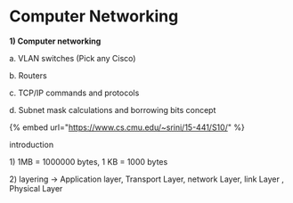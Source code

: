 # Computer Networking

**1\) Computer networking**

a. VLAN switches \(Pick any Cisco\)

b. Routers

c. TCP/IP commands and protocols

d. Subnet mask calculations and borrowing bits concept

{% embed url="https://www.cs.cmu.edu/~srini/15-441/S10/" %}

introduction 

1\) 1MB = 1000000 bytes, 1 KB = 1000 bytes

2\) layering -&gt; Application layer, Transport Layer, network Layer, link Layer , Physical Layer



